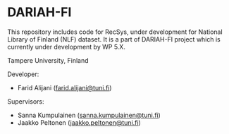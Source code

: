 # DARIAH-FI
This repository includes code for RecSys, under development for National Library of Finland (NLF) dataset.
It is a part of DARIAH-FI project which is currently under development by WP 5.X.

Tampere University, Finland

Developer:
- Farid Alijani (farid.alijani@tuni.fi)

Supervisors:
- Sanna Kumpulainen (sanna.kumpulainen@tuni.fi)
- Jaakko Peltonen (jaakko.peltonen@tuni.fi)
